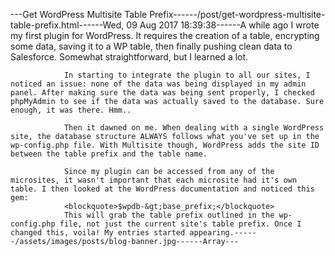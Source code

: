 ---Get WordPress Multisite Table Prefix------/post/get-wordpress-multisite-table-prefix.html------Wed, 09 Aug 2017 18:39:38------A while ago I wrote my first plugin for WordPress. It requires the creation of a table, encrypting some data, saving it to a WP table, then finally pushing clean data to Salesforce. Somewhat straightforward, but I learned a lot.

                In starting to integrate the plugin to all our sites, I noticed an issue: none of the data was being displayed in my admin panel. After making sure the data was being sent properly, I checked phpMyAdmin to see if the data was actually saved to the database. Sure enough, it was there. Hmm..

                Then it dawned on me. When dealing with a single WordPress site, the database structure ALWAYS follows what you've set up in the wp-config.php file. With Multisite though, WordPress adds the site ID between the table prefix and the table name.

                Since my plugin can be accessed from any of the microsites, it wasn't important that each microsite had it's own table. I then looked at the WordPress documentation and noticed this gem:
                <blockquote>$wpdb-&gt;base_prefix;</blockquote>
                This will grab the table prefix outlined in the wp-config.php file, not just the current site's table prefix. Once I changed this, voila! My entries started appearing.------/assets/images/posts/blog-banner.jpg------Array---